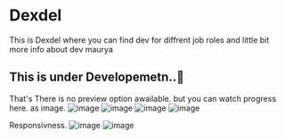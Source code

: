 # Dexdel
 This is Dexdel where you can find dev for diffrent job roles and little bit more info about dev maurya
## This is under Developemetn..🔴 
 That's There is no preview option awailable.
 but you can watch progress here. as image.
![image](https://github.com/DevvMaurya/Dexdel/assets/105772302/9ee969d0-556e-4b55-88e6-c6cf80024ab3)
![image](https://github.com/DevvMaurya/Dexdel/assets/105772302/4d680ec0-23fa-47a6-bd4e-0aad0586bd11)
![image](https://github.com/DevvMaurya/Dexdel_mysite/assets/105772302/2bc3d71a-1cca-41e1-b56b-ef86fda53940)
![image](https://github.com/DevvMaurya/Dexdel_mysite/assets/105772302/dcae8b44-ab9e-4d3e-995c-a6d68208b8db)

Responsivness.
![image](https://github.com/DevvMaurya/Dexdel/assets/105772302/db66655f-bc09-47d0-8d4b-6c4b61381239)
![image](https://github.com/DevvMaurya/Dexdel_mysite/assets/105772302/e55d6d70-74bb-4589-85bc-e514ef61283c)


 
